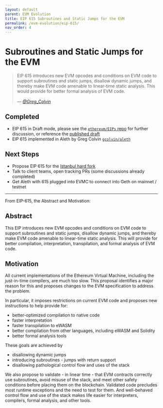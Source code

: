```yaml
---
layout: default
parent: EVM Evolution
title: EIP 615 Subroutines and Static Jumps for the EVM
permalink: /evm-evolution/eip-615/
nav_order: 4
---
```


# Subroutines and Static Jumps for the EVM

<blockquote>
EIP 615 introduces new EVM opcodes and conditions on EVM code to support subroutines and static jumps, disallow dynamic jumps, and thereby make EVM code amenable to linear-time static analysis. This would provide for better formal analysis of EVM code.<br /><br />
<cite>— <a href="https://twitter.com/greg_colvin/status/1010593407033487360">@Greg_Colvin</a></cite>
</blockquote>

## Completed

* EIP 615 in Draft mode, please see the [`ethereum/EIPs` repo](https://github.com/ethereum/EIPs/issues/615) for further discussion, or reference the [published draft](https://eips.ethereum.org/EIPS/eip-615)
* EIP 615 implemented in Aleth by Greg Colvin [`gcolvin/aleth`](https://github.com/gcolvin/aleth)

## Next Steps

* Propose EIP 615 for the [Istanbul hard fork](https://en.ethereum.wiki/roadmap/istanbul)
* Talk to client teams, open tracking PRs (some discussions already completed)
* Get Aleth with 615 plugged into EVMC to connect into Geth on mainnet / testnet

---

From EIP-615, the Abstract and Motivation:

## Abstract

This EIP introduces new EVM opcodes and conditions on EVM code to support subroutines and static jumps, disallow dynamic jumps, and thereby make EVM code amenable to linear-time static analysis. This will provide for better compilation, interpretation, transpilation, and formal analysis of EVM code.

## Motivation

All current implementations of the Ethereum Virtual Machine, including the just-in-time compilers, are much too slow. This proposal identifies a major reason for this and proposes changes to the EVM specification to address the problem.

In particular, it imposes restrictions on current EVM code and proposes new instructions to help provide for:

* better-optimized compilation to native code
* faster interpretation
* faster transpilation to eWASM
* better compilation from other languages, including eWASM and Solidity
* better formal analysis tools

These goals are achieved by

* disallowing dynamic jumps
* introducing subroutines - jumps with return support
* disallowing pathological control flow and uses of the stack

We also propose to validate - in linear time - that EVM contracts correctly use subroutines, avoid misuse of the stack, and meet other safety conditions before placing them on the blockchain. Validated code precludes most runtime exceptions and the need to test for them. And well-behaved control flow and use of the stack makes life easier for interpreters, compilers, formal analysis, and other tools.
